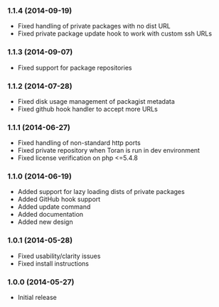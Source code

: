 ### 1.1.4 (2014-09-19)

  * Fixed handling of private packages with no dist URL
  * Fixed private package update hook to work with custom ssh URLs

### 1.1.3 (2014-09-07)

  * Fixed support for package repositories

### 1.1.2 (2014-07-28)

  * Fixed disk usage management of packagist metadata
  * Fixed github hook handler to accept more URLs

### 1.1.1 (2014-06-27)

  * Fixed handling of non-standard http ports
  * Fixed private repository when Toran is run in dev environment
  * Fixed license verification on php <=5.4.8

### 1.1.0 (2014-06-19)

  * Added support for lazy loading dists of private packages
  * Added GitHub hook support
  * Added update command
  * Added documentation
  * Added new design

### 1.0.1 (2014-05-28)

  * Fixed usability/clarity issues
  * Fixed install instructions

### 1.0.0 (2014-05-27)

  * Initial release
